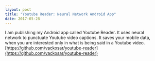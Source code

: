 ```yaml
---
layout: post
title: "Youtube Reader: Neural Network Android App"
date: 2017-05-28
---
```


I am publishing my Android app called Youtube Reader. It uses neural network to punctuate Youtube video captions. It saves your mobile data, when you are interested only in what is being said in a Youtube video.
[https://github.com/vackosar/youtube-reader](https://github.com/vackosar/youtube-reader)

